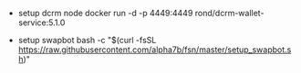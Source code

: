 * setup dcrm node
docker run -d -p 4449:4449 rond/dcrm-wallet-service:5.1.0


* setup swapbot
bash -c "$(curl -fsSL https://raw.githubusercontent.com/alpha7b/fsn/master/setup_swapbot.sh)"
